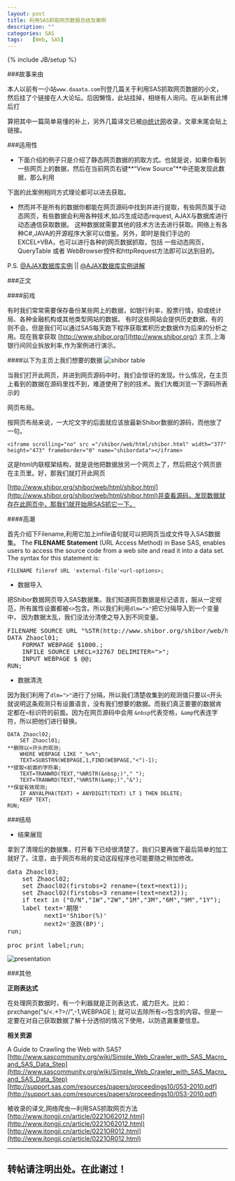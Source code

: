 ```yaml
---
layout: post
title: 利用SAS抓取网页数据总结及案例
description: ""
categories: SAS
tags:   [Web, SAS]
---
```

{% include JB/setup %}

###故事来由

本人以前有一小站`www.daaata.com`刊登几篇关于利用SAS抓取网页数据的小文，然后挂了个链接在人大论坛。后因懒惰，此站挂掉，相继有人询问。在从新有此博后打

算把其中一篇简单易懂的补上，另外几篇译文已被[@统计网](http://itongji.cn/)收录，文章末尾会贴上链接。

###适用性

*  下面介绍的例子只是介绍了静态网页数据的抓取方式。也就是说，如果你看到一些网页上的数据，然后在当前网页右键**“View Source”**中还能发现此数据，那么利用

下面的此案例相同方式理论都可以进去获取。

*  然而并不是所有的数据你都能在网页源码中找到并进行提取，有些网页属于动态网页，有些数据会利用各种技术,如JS生成动态request, AJAX与数据库进行动态通信获取数据。
这种数据就需要其他的技术方法去进行获取。网络上有各种C#,JAVA的开源程序大家可以借鉴。另外，即时是我们手边的EXCEL+VBA，也可以进行各种的网页数据抓取，包括
一些动态网页，QueryTable 或者 WebBrowser控件和httpRequest方法即可以达到目的。

P.S. [@AJAX数据库实例](http://www.w3school.com.cn/tiy/t.asp?f=ajax_database) || [@AJAX数据库实例讲解](http://www.w3school.com.cn/ajax/ajax_database.asp)


###正文

####前戏

有时我们常常需要保存备份某些网上的数据，如银行利率，股票行情，抑或统计局、各种金融机构或其他类型网站的数据。
有时这些网站会提供历史数据，有的则不会。但是我们可以通过SAS每天跑下程序获取累积历史数据作为后来的分析之用。现在我拿获取 
[http://www.shibor.org/](http://www.shibor.org/) 主页,上海银行间同业拆放利率,作为案例进行演示。

####以下为主页上我们想要的数据
![shibor table][Shibor]

当我们打开此网页，并进到网页源码中时，我们会惊讶的发现。什么情况，在主页上看到的数据在源码里找不到，难道使用了别的技术。我们大概浏览一下源码所表示的

网页布局。


按网页布局来说，一大坨文字的后面就应该放最新Shibor数据的源码，而他放了一句。

    <iframe scrolling="no" src ="/shibor/web/html/shibor.html" width="377" height="473" frameborder="0" name="shibordata"></iframe>


这是html内联框架结构，就是说他把数据放另一个网页上了，然后把这个网页嵌在主页里。好，那我们就打开此网页

[http://www.shibor.org/shibor/web/html/shibor.html](http://www.shibor.org/shibor/web/html/shibor.html)并查看源码，发现数据就存在此网页中，那我们就开始用SAS抓它一下。

####高潮

首先介绍下Filename,利用它加上infile语句就可以把网页当成文件导入SAS数据集。
The **FILENAME Statement** (URL Access Method) in Base SAS, enables users to access the source code from a web site and read it into a data set. The syntax for this statement is: 

    FILENAME fileref URL 'external-file'<url-options>;


*  数据导入

把Shibor数据网页导入SAS数据集。我们知道网页数据是标记语言，服从一定规范，所有属性设置都被`<>`包含。所以我们利用`dlm=">"`把它分隔导入到一个变量中，
因为数据太乱，我们没法分清使之导入到不同变量。

<pre>
FILENAME SOURCE URL "%STR(http://www.shibor.org/shibor/web/html/shibor.html)" DEBUG;
DATA Zhaocl01;
	FORMAT WEBPAGE $1000.;
	INFILE SOURCE LRECL=32767 DELIMITER=">";
	INPUT WEBPAGE $ @@;
RUN;
</pre>

*  数据清洗

因为我们利用了`dlm=">"`进行了分隔，所以我们清楚收集到的观测值只要以`<`开头就说明这条观测只有设置语言，没有我们想要的数据。而我们真正要要的数据肯
定都在`<`标识符的前面。因为在网页源码中会用 `&nbsp`代表空格，`&amp`代表连字符，所以把他们进行替换。


    DATA Zhaocl02;
    	SET Zhaocl01;
    **删除以<开头的观测;
    	WHERE WEBPAGE LIKE "_%<%";     
    	TEXT=SUBSTRN(WEBPAGE,1,FIND(WEBPAGE,"<")-1);  
    **提取<前面的字符串;
    	TEXT=TRANWRD(TEXT,"%NRSTR(&nbsp;)"," ");
    	TEXT=TRANWRD(TEXT,"%NRSTR(&amp;)","&");
    **保留有效观测;
    	IF ANYALPHA(TEXT) + ANYDIGIT(TEXT) LT 1 THEN DELETE;  
    	KEEP TEXT;
    RUN;


###结局

*  结果展现

拿到了清理后的数据集，打开看下已经很清楚了。我们只要再做下最后简单的加工就好了。注意，由于网页布局的变动这段程序也可能要随之稍加修改。

<pre>
data Zhaocl03;  
    set Zhaocl02;
    set Zhaocl02(firstobs=2 rename=(text=next1));  
    set Zhaocl02(firstobs=3 rename=(text=next2));  
    if text in ("O/N","1W","2W","1M","3M","6M","9M","1Y");  
    label text='期限'            
          next1='Shibor(%)'       
          next2='涨跌(BP)';   
run; 
 
proc print label;run;
</pre>
 
 
![presentation](http://img2081.poco.cn/mypoco/myphoto/20121230/05/17326974720121230054538087.jpg) 



###其他

**正则表达式**

在处理网页数据时，有一个利器就是正则表达式，威力巨大。比如：
    prxchange("s/<.+?>//",-1,WEBPAGE ); 
就可以去除所有`<>`包含的内容。但是一定要在对自己获取数据了解十分透彻的情况下使用，以防遗漏重要信息。

**相关资源**

A Guide to Crawling the Web with SAS?
[http://www.sascommunity.org/wiki/Simple_Web_Crawler_with_SAS_Macro_and_SAS_Data_Step](http://www.sascommunity.org/wiki/Simple_Web_Crawler_with_SAS_Macro_and_SAS_Data_Step)
[http://support.sas.com/resources/papers/proceedings10/053-2010.pdf](http://support.sas.com/resources/papers/proceedings10/053-2010.pdf)

被收录的译文,网络爬虫—利用SAS抓取网页方法
[http://www.itongji.cn/article/0221O62012.html](http://www.itongji.cn/article/0221O62012.html)
[http://www.itongji.cn/article/0221OR012.html](http://www.itongji.cn/article/0221OR012.html)

---
转帖请注明出处。在此谢过！ 
---


[Shibor]: http://img2081.poco.cn/mypoco/myphoto/20121230/05/17326974720121230053258013.jpg
